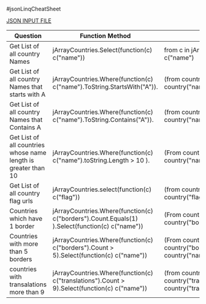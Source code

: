 #jsonLinqCheatSheet

<a href="/Json/JsonInputFile.json">JSON INPUT FILE</a>

Question |Function Method  | Query Method
-------|------------- | -------------
Get List of all country Names   |   jArrayCountries.Select(function(c) c("name"))   |   from c in jArrayCountries select c("name")
Get List of all country Names that starts with A   |   jArrayCountries.Where(function(c) c("name").ToString.StartsWith("A")).   |    (from country in jArrayCountries Where country("name").ToString.StartsWith("A"))
Get List of all country Names that Contains A   |   jArrayCountries.Where(function(c) c("name").ToString.Contains("A")).   |    (from country in jArrayCountries Where country("name").ToString.Contains("A"))
Get List of all countries whose name length is greater than 10   |   jArrayCountries.Where(function(c) c("name").toString.Length > 10 ).   |   (From country in jArrayCountries where country("name").toString.Length > 10)
Get List of all country flag urls   |   jArrayCountries.select(function(c) c("flag"))   |   (from country in jArrayCountries Select country("flag"))
Countries which have 1 border   |   jArrayCountries.Where(function(c) c("borders").Count.Equals(1) ).Select(function(c) c("name"))   |   (From country in jArrayCountries where country("borders").count = 1 ).Count
Countries with more than 5 borders   |   jArrayCountries.Where(function(c) c("borders").Count > 5).Select(function(c) c("name"))   |   (From country in jArrayCountries where country("borders").count > 5  select country("name"))
countries with transalations more than 9   |   jArrayCountries.Where(function(c) c("translations").Count > 9).Select(function(c) c("name"))   |   (from country in jArrayCountries where country("translations").Count > 9 select country("translations"))
